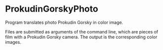 # ProkudinGorskyPhoto
Program translates photo Prokudin Gorsky in color image.

Files are submitted as arguments of the command line, 
which are pieces of film with a Prokudin Gorsky camera. 
The output is the corresponding color images.
